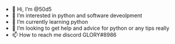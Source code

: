 - 👋 Hi, I’m @50d5
- 👀 I’m interested in python and software deveolpment 
- 🌱 I’m currently learning python
- 💞️ I’m looking to get help and advice for python or any tips really
- 📫 How to reach me discord GLORY#8986
